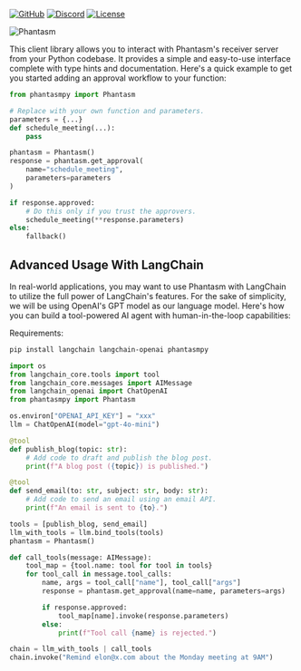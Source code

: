 [![GitHub](https://tinyurl.com/5xetszfe)][github]
[![Discord](https://tinyurl.com/5fv83u2h)][discord]
[![License](https://tinyurl.com/mrxn8fvz)][license]

[discord]: https://discord.gg/dgevsYhh7P
[github]: https://github.com/phantasmlabs/phantasm
[license]: https://github.com/phantasmlabs/phantasm/blob/main/LICENSE

![Phantasm](https://phantasm-assets.s3.amazonaws.com/banners/0.1.0.png)

This client library allows you to interact with Phantasm's receiver server from
your Python codebase. It provides a simple and easy-to-use interface complete
with type hints and documentation. Here's a quick example to get you started
adding an approval workflow to your function:

```py
from phantasmpy import Phantasm

# Replace with your own function and parameters.
parameters = {...}
def schedule_meeting(...):
    pass

phantasm = Phantasm()
response = phantasm.get_approval(
    name="schedule_meeting",
    parameters=parameters
)

if response.approved:
    # Do this only if you trust the approvers.
    schedule_meeting(**response.parameters)
else:
    fallback()
```

## Advanced Usage With LangChain

In real-world applications, you may want to use Phantasm with LangChain to
utilize the full power of LangChain's features. For the sake of simplicity, we
will be using OpenAI's GPT model as our language model. Here's how you can build
a tool-powered AI agent with human-in-the-loop capabilities:

Requirements:

```bash
pip install langchain langchain-openai phantasmpy
```

```py
import os
from langchain_core.tools import tool
from langchain_core.messages import AIMessage
from langchain_openai import ChatOpenAI
from phantasmpy import Phantasm

os.environ["OPENAI_API_KEY"] = "xxx"
llm = ChatOpenAI(model="gpt-4o-mini")

@tool
def publish_blog(topic: str):
    # Add code to draft and publish the blog post.
    print(f"A blog post ({topic}) is published.")

@tool
def send_email(to: str, subject: str, body: str):
    # Add code to send an email using an email API.
    print(f"An email is sent to {to}.")

tools = [publish_blog, send_email]
llm_with_tools = llm.bind_tools(tools)
phantasm = Phantasm()

def call_tools(message: AIMessage):
    tool_map = {tool.name: tool for tool in tools}
    for tool_call in message.tool_calls:
        name, args = tool_call["name"], tool_call["args"]
        response = phantasm.get_approval(name=name, parameters=args)

        if response.approved:
            tool_map[name].invoke(response.parameters)
        else:
            print(f"Tool call {name} is rejected.")

chain = llm_with_tools | call_tools
chain.invoke("Remind elon@x.com about the Monday meeting at 9AM")
```
